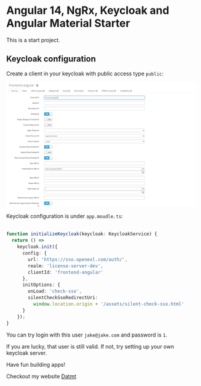 # Angular 14, NgRx, Keycloak and Angular Material Starter

This is a start project.

## Keycloak configuration

Create a client in your keycloak with public access type `public`:

![img.png](projects/docs/img.png)


Keycloak configuration is under `app.moudle.ts`:


```typescript

function initializeKeycloak(keycloak: KeycloakService) {
  return () =>
    keycloak.init({
      config: {
        url: 'https://sso.openexl.com/auth/',
        realm: 'license-server-dev',
        clientId: 'frontend-angular'
      },
      initOptions: {
        onLoad: 'check-sso',
        silentCheckSsoRedirectUri:
          window.location.origin + '/assets/silent-check-sso.html'
      }
    });
}

```

You can try login with this user `jake@jake.com` and password is `1`.

If you are lucky, that user is still valid. If not, try setting up your own keycloak server.

Have fun building apps!


Checkout my website [Datmt](https://datmt.com/)
